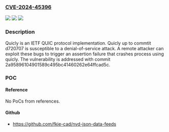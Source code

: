 ### [CVE-2024-45396](https://cve.mitre.org/cgi-bin/cvename.cgi?name=CVE-2024-45396)
![](https://img.shields.io/static/v1?label=Product&message=quicly&color=blue)
![](https://img.shields.io/static/v1?label=Version&message=%3D%20%3C%202a95896104901589c495bc41460262e64ffcad5c%20&color=brighgreen)
![](https://img.shields.io/static/v1?label=Vulnerability&message=CWE-617%3A%20Reachable%20Assertion&color=brighgreen)

### Description

Quicly is an IETF QUIC protocol implementation. Quicly up to commtit d720707 is susceptible to a denial-of-service attack. A remote attacker can exploit these bugs to trigger an assertion failure that crashes process using quicly. The vulnerability is addressed with commit 2a95896104901589c495bc41460262e64ffcad5c.

### POC

#### Reference
No PoCs from references.

#### Github
- https://github.com/fkie-cad/nvd-json-data-feeds

